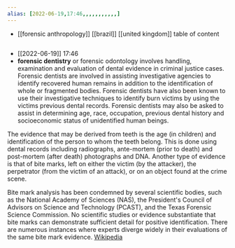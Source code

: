 ```yaml
---
alias: [2022-06-19,17:46,,,,,,,,,,,]
---
```

- [[forensic anthropology]] [[brazil]] [[united kingdom]]
table of content
```toc
```

- [[2022-06-19]] 17:46
- **forensic dentistry** or forensic odontology involves handling, examination and evaluation of dental evidence in criminal justice cases. Forensic dentists are involved in assisting investigative agencies to identify recovered human remains in addition to the identification of whole or fragmented bodies. Forensic dentists have also been known to use their investigative techniques to identify burn victims by using the victims previous dental records. Forensic dentists may also be asked to assist in determining age, race, occupation, previous dental history and socioeconomic status of unidentified human beings.

The evidence that may be derived from teeth is the age (in children) and identification of the person to whom the teeth belong. This is done using dental records including radiographs, ante-mortem (prior to death) and post-mortem (after death) photographs and DNA. Another type of evidence is that of bite marks, left on either the victim (by the attacker), the perpetrator (from the victim of an attack), or on an object found at the crime scene.

Bite mark analysis has been condemned by several scientific bodies, such as the National Academy of Sciences (NAS), the President's Council of Advisors on Science and Technology (PCAST), and the Texas Forensic Science Commission. No scientific studies or evidence substantiate that bite marks can demonstrate sufficient detail for positive identification. There are numerous instances where experts diverge widely in their evaluations of the same bite mark evidence.
[Wikipedia](https://en.wikipedia.org/wiki/Forensic%20dentistry)